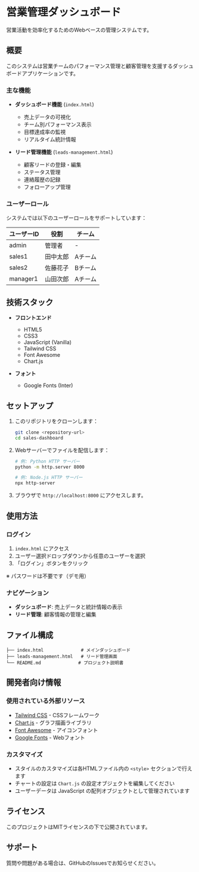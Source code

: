 # 営業管理ダッシュボード

営業活動を効率化するためのWebベースの管理システムです。

## 概要

このシステムは営業チームのパフォーマンス管理と顧客管理を支援するダッシュボードアプリケーションです。

### 主な機能

- **ダッシュボード機能** (`index.html`)
  - 売上データの可視化
  - チーム別パフォーマンス表示
  - 目標達成率の監視
  - リアルタイム統計情報

- **リード管理機能** (`leads-management.html`)
  - 顧客リードの登録・編集
  - ステータス管理
  - 連絡履歴の記録
  - フォローアップ管理

### ユーザーロール

システムでは以下のユーザーロールをサポートしています：

| ユーザーID | 役割 | チーム |
|-----------|------|--------|
| admin | 管理者 | - |
| sales1 | 田中太郎 | Aチーム |
| sales2 | 佐藤花子 | Bチーム |
| manager1 | 山田次郎 | Aチーム |

## 技術スタック

- **フロントエンド**
  - HTML5
  - CSS3
  - JavaScript (Vanilla)
  - Tailwind CSS
  - Font Awesome
  - Chart.js
  
- **フォント**
  - Google Fonts (Inter)

## セットアップ

1. このリポジトリをクローンします：
   ```bash
   git clone <repository-url>
   cd sales-dashboard
   ```

2. Webサーバーでファイルを配信します：
   ```bash
   # 例: Python HTTP サーバー
   python -m http.server 8000
   
   # 例: Node.js HTTP サーバー
   npx http-server
   ```

3. ブラウザで `http://localhost:8000` にアクセスします。

## 使用方法

### ログイン

1. `index.html` にアクセス
2. ユーザー選択ドロップダウンから任意のユーザーを選択
3. 「ログイン」ボタンをクリック

※ パスワードは不要です（デモ用）

### ナビゲーション

- **ダッシュボード**: 売上データと統計情報の表示
- **リード管理**: 顧客情報の管理と編集

## ファイル構成

```
├── index.html              # メインダッシュボード
├── leads-management.html   # リード管理画面
└── README.md              # プロジェクト説明書
```

## 開発者向け情報

### 使用されている外部リソース

- [Tailwind CSS](https://tailwindcss.com/) - CSSフレームワーク
- [Chart.js](https://www.chartjs.org/) - グラフ描画ライブラリ
- [Font Awesome](https://fontawesome.com/) - アイコンフォント
- [Google Fonts](https://fonts.google.com/) - Webフォント

### カスタマイズ

- スタイルのカスタマイズは各HTMLファイル内の `<style>` セクションで行えます
- チャートの設定は `Chart.js` の設定オブジェクトを編集してください
- ユーザーデータは JavaScript の配列オブジェクトとして管理されています

## ライセンス

このプロジェクトはMITライセンスの下で公開されています。

## サポート

質問や問題がある場合は、GitHubのIssuesでお知らせください。